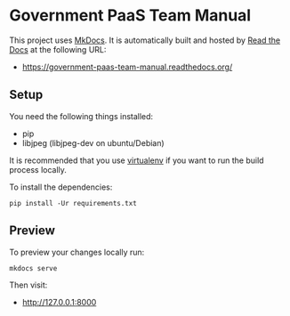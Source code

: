 # Government PaaS Team Manual

This project uses [MkDocs][]. It is automatically built and hosted by [Read
the Docs][] at the following URL:

- https://government-paas-team-manual.readthedocs.org/

[MkDocs]: http://www.mkdocs.org/
[Read the Docs]: https://readthedocs.org/

## Setup

You need the following things installed:
- pip
- libjpeg  (libjpeg-dev on ubuntu/Debian)

It is recommended that you use [virtualenv][] if you want to run the build
process locally.

[virtualenv]: https://virtualenv.pypa.io/en/latest/

To install the dependencies:

    pip install -Ur requirements.txt

## Preview

To preview your changes locally run:

    mkdocs serve

Then visit:

- http://127.0.0.1:8000
